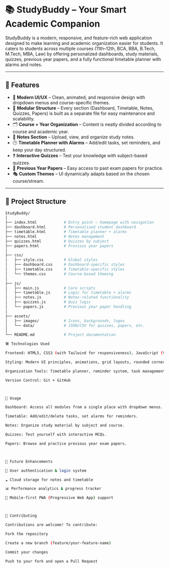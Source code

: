 # 📚 StudyBuddy – Your Smart Academic Companion

StudyBuddy is a modern, responsive, and feature-rich web application designed to make learning and academic organization easier for students. It caters to students across multiple courses (11th–12th, BCA, BBA, B.Tech, M.Tech, MBA, Law) by offering personalized dashboards, study materials, quizzes, previous year papers, and a fully functional timetable planner with alarms and notes.  

---

## 🚀 Features  

- 🎨 **Modern UI/UX** – Clean, animated, and responsive design with dropdown menus and course-specific themes.  
- 📂 **Modular Structure** – Every section (Dashboard, Timetable, Notes, Quizzes, Papers) is built as a separate file for easy maintenance and scalability.  
- 🗂 **Course + Year Organization** – Content is neatly divided according to course and academic year.  
- 📝 **Notes Section** – Upload, view, and organize study notes.  
- 🕒 **Timetable Planner with Alarms** – Add/edit tasks, set reminders, and keep your day structured.  
- ❓ **Interactive Quizzes** – Test your knowledge with subject-based quizzes.  
- 📑 **Previous Year Papers** – Easy access to past exam papers for practice.  
- 🎭 **Custom Themes** – UI dynamically adapts based on the chosen course/stream.

---

## 📂 Project Structure 

```bash
StudyBuddy/
│
├── index.html            # Entry point – homepage with navigation
├── dashboard.html        # Personalized student dashboard
├── timetable.html        # Timetable planner + alarms
├── notes.html            # Notes management
├── quizzes.html          # Quizzes by subject
├── papers.html           # Previous year papers
│
├── css/
│   ├── style.css         # Global styles
│   ├── dashboard.css     # Dashboard-specific styles
│   ├── timetable.css     # Timetable-specific styles
│   └── themes.css        # Course-based theming
│
├── js/
│   ├── main.js           # Core scripts
│   ├── timetable.js      # Logic for timetable + alarms
│   ├── notes.js          # Notes-related functionality
│   ├── quizzes.js        # Quiz logic
│   └── papers.js         # Previous year paper handling
│
├── assets/
│   ├── images/           # Icons, backgrounds, logos
│   └── data/             # JSON/CSV for quizzes, papers, etc.
│
└── README.md             # Project documentation

🛠️ Technologies Used

Frontend: HTML5, CSS3 (with Tailwind for responsiveness), JavaScript (Vanilla + minor libraries if needed)

Styling: Modern UI principles, animations, grid layouts, rounded corners, soft shadows

Organization Tools: Timetable planner, reminder system, task management.

Version Control: Git + GitHub



🎯 Usage

Dashboard: Access all modules from a single place with dropdown menus.

Timetable: Add/edit/delete tasks, set alarms for reminders.

Notes: Organize study material by subject and course.

Quizzes: Test yourself with interactive MCQs.

Papers: Browse and practice previous year exam papers.



🌱 Future Enhancements

🔐 User authentication & login system

☁️ Cloud storage for notes and timetable

📊 Performance analytics & progress tracker

📱 Mobile-first PWA (Progressive Web App) support



🤝 Contributing

Contributions are welcome! To contribute:

Fork the repository

Create a new branch (feature/your-feature-name)

Commit your changes

Push to your fork and open a Pull Request
